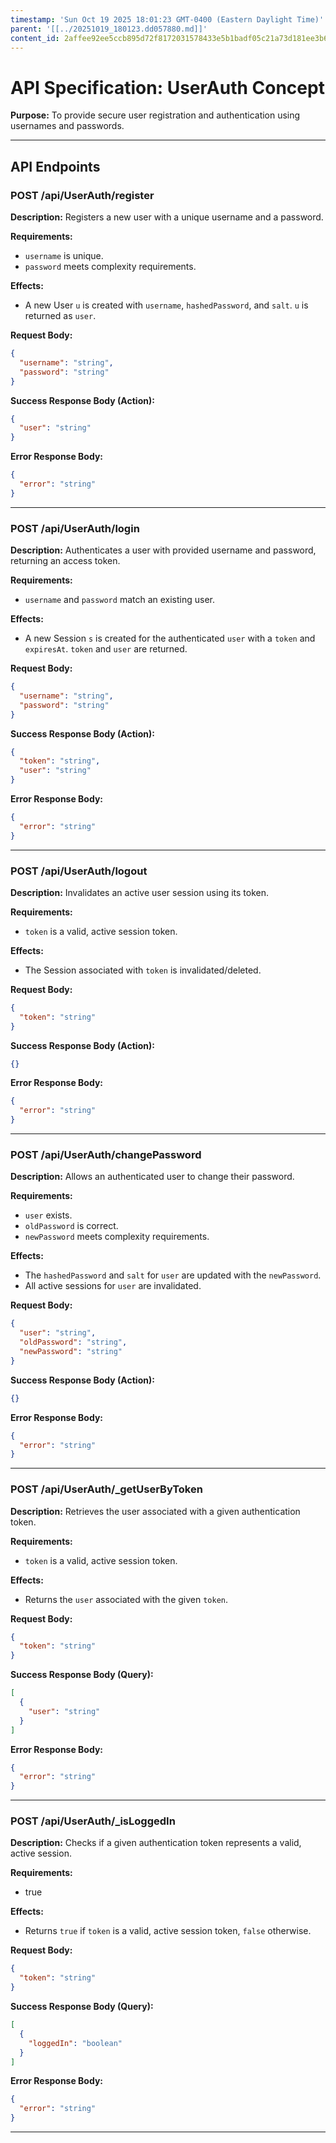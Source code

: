 ```yaml
---
timestamp: 'Sun Oct 19 2025 18:01:23 GMT-0400 (Eastern Daylight Time)'
parent: '[[../20251019_180123.dd057880.md]]'
content_id: 2affee92ee5ccb895d72f8172031578433e5b1badf05c21a73d181ee3b6e1b53
---
```


# API Specification: UserAuth Concept

**Purpose:** To provide secure user registration and authentication using usernames and passwords.

***

## API Endpoints

### POST /api/UserAuth/register

**Description:** Registers a new user with a unique username and a password.

**Requirements:**

* `username` is unique.
* `password` meets complexity requirements.

**Effects:**

* A new User `u` is created with `username`, `hashedPassword`, and `salt`. `u` is returned as `user`.

**Request Body:**

```json
{
  "username": "string",
  "password": "string"
}
```

**Success Response Body (Action):**

```json
{
  "user": "string"
}
```

**Error Response Body:**

```json
{
  "error": "string"
}
```

***

### POST /api/UserAuth/login

**Description:** Authenticates a user with provided username and password, returning an access token.

**Requirements:**

* `username` and `password` match an existing user.

**Effects:**

* A new Session `s` is created for the authenticated `user` with a `token` and `expiresAt`. `token` and `user` are returned.

**Request Body:**

```json
{
  "username": "string",
  "password": "string"
}
```

**Success Response Body (Action):**

```json
{
  "token": "string",
  "user": "string"
}
```

**Error Response Body:**

```json
{
  "error": "string"
}
```

***

### POST /api/UserAuth/logout

**Description:** Invalidates an active user session using its token.

**Requirements:**

* `token` is a valid, active session token.

**Effects:**

* The Session associated with `token` is invalidated/deleted.

**Request Body:**

```json
{
  "token": "string"
}
```

**Success Response Body (Action):**

```json
{}
```

**Error Response Body:**

```json
{
  "error": "string"
}
```

***

### POST /api/UserAuth/changePassword

**Description:** Allows an authenticated user to change their password.

**Requirements:**

* `user` exists.
* `oldPassword` is correct.
* `newPassword` meets complexity requirements.

**Effects:**

* The `hashedPassword` and `salt` for `user` are updated with the `newPassword`.
* All active sessions for `user` are invalidated.

**Request Body:**

```json
{
  "user": "string",
  "oldPassword": "string",
  "newPassword": "string"
}
```

**Success Response Body (Action):**

```json
{}
```

**Error Response Body:**

```json
{
  "error": "string"
}
```

***

### POST /api/UserAuth/\_getUserByToken

**Description:** Retrieves the user associated with a given authentication token.

**Requirements:**

* `token` is a valid, active session token.

**Effects:**

* Returns the `user` associated with the given `token`.

**Request Body:**

```json
{
  "token": "string"
}
```

**Success Response Body (Query):**

```json
[
  {
    "user": "string"
  }
]
```

**Error Response Body:**

```json
{
  "error": "string"
}
```

***

### POST /api/UserAuth/\_isLoggedIn

**Description:** Checks if a given authentication token represents a valid, active session.

**Requirements:**

* true

**Effects:**

* Returns `true` if `token` is a valid, active session token, `false` otherwise.

**Request Body:**

```json
{
  "token": "string"
}
```

**Success Response Body (Query):**

```json
[
  {
    "loggedIn": "boolean"
  }
]
```

**Error Response Body:**

```json
{
  "error": "string"
}
```

***
